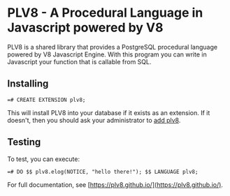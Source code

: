 PLV8 - A Procedural Language in Javascript powered by V8
=================================================

PLV8 is a shared library that provides a PostgreSQL procedural language powered
by V8 Javascript Engine.  With this program you can write in Javascript your
function that is callable from SQL.

## Installing

    =# CREATE EXTENSION plv8;

This will install PLV8 into your database if it exists as an extension. If it doesn't, then you should ask your administrator to [add plv8](/docs/BUILDING.md).

## Testing

To test, you can execute:

    =# DO $$ plv8.elog(NOTICE, "hello there!"); $$ LANGUAGE plv8;

For full documentation, see [https://plv8.github.io/](https://plv8.github.io/).
